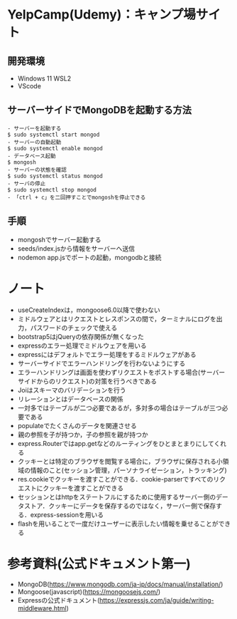 # YelpCamp(Udemy)：キャンプ場サイト

## 開発環境
- Windows 11 WSL2
- VScode

## サーバーサイドでMongoDBを起動する方法
```
- サーバーを起動する
$ sudo systemctl start mongod
- サーバーの自動起動
$ sudo systemctl enable mongod
- データベース起動
$ mongosh
- サーバーの状態を確認
$ sudo systemctl status mongod
- サーバの停止
$ sudo systemctl stop mongod
- 「ctrl + c」を二回押すことでmongoshを停止できる
```

## 手順
- mongoshでサーバー起動する
- seeds/index.jsから情報をサーバーへ送信
- nodemon app.jsでポートの起動，mongodbと接続

# ノート
- useCreateIndexは，mongoose6.0以降で使わない
- ミドルウェアとはリクエストとレスポンスの間で，ターミナルにログを出力，パスワードのチェックで使える
- bootstrap5はjQueryの依存関係が無くなった
- expressのエラー処理でミドルウェアを用いる
- expressにはデフォルトでエラー処理をするミドルウェアがある
- サーバーサイドでエラーハンドリングを行わないようにする
- エラーハンドリングは画面を使わずリクエストをポストする場合(サーバーサイドからのリクエスト)の対策を行うべきである
- Joiはスキーマのバリデーションを行う
- リレーションとはデータベースの関係
- 一対多ではテーブルが二つ必要であるが，多対多の場合はテーブルが三つ必要である
- populateでたくさんのデータを関連させる
- 親の参照を子が持つか，子の参照を親が持つか
- express.Routerではapp.getなどのルーティングをひとまとまりにしてくれる
- クッキーとは特定のブラウザを閲覧する場合に，ブラウザに保存される小領域の情報のこと(セッション管理，パーソナライゼーション，トラッキング)
- res.cookieでクッキーを渡すことができる．cookie-parserですべてのリクエストにクッキーを渡すことができる
- セッションとはhttpをステートフルにするために使用するサーバー側のデータストア．クッキーにデータを保存するのではなく，サーバー側で保存する．express-sessionを用いる
- flashを用いることで一度だけユーザーに表示したい情報を乗せることができる

# 参考資料(公式ドキュメント第一)
- MongoDB(https://www.mongodb.com/ja-jp/docs/manual/installation/)
- Mongoose(javascript)(https://mongoosejs.com/)
- Expressの公式ドキュメント(https://expressjs.com/ja/guide/writing-middleware.html)